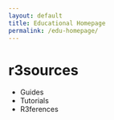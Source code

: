 ```yaml
---
layout: default
title: Educational Homepage
permalink: /edu-homepage/
---
```

# r3sources
- Guides
- Tutorials
- R3ferences
